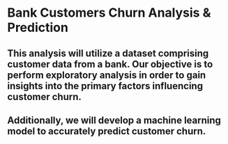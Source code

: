 # Bank Customers Churn Analysis & Prediction

## This analysis will utilize a dataset comprising customer data from a bank. Our objective is to perform exploratory analysis in order to gain insights into the primary factors influencing customer churn. 
## Additionally, we will develop a machine learning model to accurately predict customer churn.
